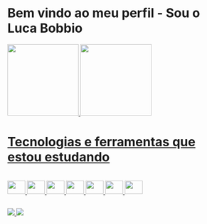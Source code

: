 # Bem vindo ao meu perfil - Sou o Luca Bobbio

<div>
  <a href="https://github.com/LucaBobbioDev">
    <img height ="160em" src="https://github-readme-stats.vercel.app/api?username=LucaBobbioDev&theme=shades-of-purple&show_icons&count_private=true"/>
    <img height ="160em" src="https://github-readme-stats.vercel.app/api/top-langs/?username=LucaBobbioDev&layout=compact&theme=shades-of-purple&count_private=true"/>
<div>
  
 # Tecnologias e ferramentas que estou estudando
<div style="display:inline_block"> <br/>
  <img height="30" width="40" src="https://cdn.jsdelivr.net/gh/devicons/devicon/icons/html5/html5-original.svg" />
  <img height="30" width="40" src="https://cdn.jsdelivr.net/gh/devicons/devicon/icons/css3/css3-original.svg" />
  <img height="30" width="40" src="https://cdn.jsdelivr.net/gh/devicons/devicon/icons/javascript/javascript-original.svg" />
  <img height="30" width="40" src="https://cdn.jsdelivr.net/gh/devicons/devicon/icons/typescript/typescript-original.svg" />
  <img height="30" width="40" src="https://cdn.jsdelivr.net/gh/devicons/devicon/icons/react/react-original.svg" />
  <img height="30" width="40" src="https://cdn.jsdelivr.net/gh/devicons/devicon/icons/angularjs/angularjs-original.svg" />
  <img height="30" width="40" src="https://cdn.jsdelivr.net/gh/devicons/devicon/icons/python/python-original.svg" />
</div>
  
##

<div>
  <a href="https://www.linkedin.com/in/luca-bobbio-0135b2240/" target="blank">
    <img src="https://img.shields.io/badge/LinkedIn-0077B5?style=for-the-badge&logo=linkedin&logoColor=white"/>
  </a>
  <a href="https://www.facebook.com/Luca.bobbio.1/" target="blank">
    <img src="https://img.shields.io/badge/Facebook-1877F2?style=for-the-badge&logo=facebook&logoColor=white"/>
  </a>
</div>
